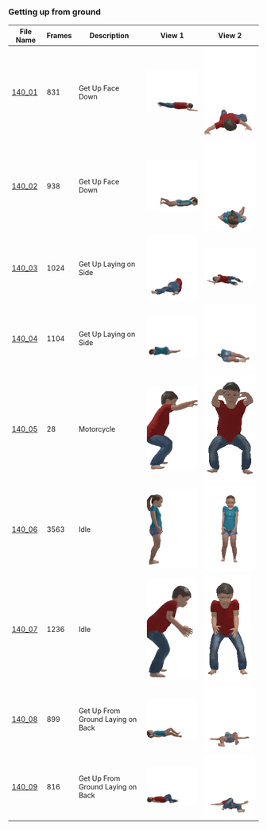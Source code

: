 ### Getting up from ground
|File Name|Frames|Description|View 1|View 2|
|-|-|-|-|-|
|[140_01](https://github.com/Shriinivas/cmubvh/raw/main/Sequence-136-140/140/Data/140_01.zip)|831|Get Up Face Down|<img src="https://github.com/Shriinivas/cmubvhgifs/blob/main/Sequence-136-140/140/140_01_0.gif"/>|<img src="https://github.com/Shriinivas/cmubvhgifs/blob/main/Sequence-136-140/140/140_01_1.gif"/>|
|[140_02](https://github.com/Shriinivas/cmubvh/raw/main/Sequence-136-140/140/Data/140_02.zip)|938|Get Up Face Down|<img src="https://github.com/Shriinivas/cmubvhgifs/blob/main/Sequence-136-140/140/140_02_0.gif"/>|<img src="https://github.com/Shriinivas/cmubvhgifs/blob/main/Sequence-136-140/140/140_02_1.gif"/>|
|[140_03](https://github.com/Shriinivas/cmubvh/raw/main/Sequence-136-140/140/Data/140_03.zip)|1024|Get Up Laying on Side|<img src="https://github.com/Shriinivas/cmubvhgifs/blob/main/Sequence-136-140/140/140_03_0.gif"/>|<img src="https://github.com/Shriinivas/cmubvhgifs/blob/main/Sequence-136-140/140/140_03_1.gif"/>|
|[140_04](https://github.com/Shriinivas/cmubvh/raw/main/Sequence-136-140/140/Data/140_04.zip)|1104|Get Up Laying on Side|<img src="https://github.com/Shriinivas/cmubvhgifs/blob/main/Sequence-136-140/140/140_04_0.gif"/>|<img src="https://github.com/Shriinivas/cmubvhgifs/blob/main/Sequence-136-140/140/140_04_1.gif"/>|
|[140_05](https://github.com/Shriinivas/cmubvh/raw/main/Sequence-136-140/140/Data/140_05.zip)|28|Motorcycle|<img src="https://github.com/Shriinivas/cmubvhgifs/blob/main/Sequence-136-140/140/140_05_0.gif"/>|<img src="https://github.com/Shriinivas/cmubvhgifs/blob/main/Sequence-136-140/140/140_05_1.gif"/>|
|[140_06](https://github.com/Shriinivas/cmubvh/raw/main/Sequence-136-140/140/Data/140_06.zip)|3563|Idle|<img src="https://github.com/Shriinivas/cmubvhgifs/blob/main/Sequence-136-140/140/140_06_0.gif"/>|<img src="https://github.com/Shriinivas/cmubvhgifs/blob/main/Sequence-136-140/140/140_06_1.gif"/>|
|[140_07](https://github.com/Shriinivas/cmubvh/raw/main/Sequence-136-140/140/Data/140_07.zip)|1236|Idle|<img src="https://github.com/Shriinivas/cmubvhgifs/blob/main/Sequence-136-140/140/140_07_0.gif"/>|<img src="https://github.com/Shriinivas/cmubvhgifs/blob/main/Sequence-136-140/140/140_07_1.gif"/>|
|[140_08](https://github.com/Shriinivas/cmubvh/raw/main/Sequence-136-140/140/Data/140_08.zip)|899|Get Up From Ground Laying on Back|<img src="https://github.com/Shriinivas/cmubvhgifs/blob/main/Sequence-136-140/140/140_08_0.gif"/>|<img src="https://github.com/Shriinivas/cmubvhgifs/blob/main/Sequence-136-140/140/140_08_1.gif"/>|
|[140_09](https://github.com/Shriinivas/cmubvh/raw/main/Sequence-136-140/140/Data/140_09.zip)|816|Get Up From Ground Laying on Back|<img src="https://github.com/Shriinivas/cmubvhgifs/blob/main/Sequence-136-140/140/140_09_0.gif"/>|<img src="https://github.com/Shriinivas/cmubvhgifs/blob/main/Sequence-136-140/140/140_09_1.gif"/>|
